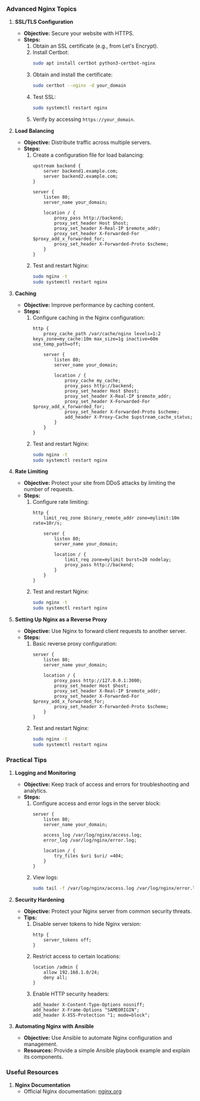 ### Advanced Nginx Topics

1. **SSL/TLS Configuration**
   - **Objective:** Secure your website with HTTPS.
   - **Steps:**
     1. Obtain an SSL certificate (e.g., from Let's Encrypt).
     2. Install Certbot:
        ```bash
        sudo apt install certbot python3-certbot-nginx
        ```
     3. Obtain and install the certificate:
        ```bash
        sudo certbot --nginx -d your_domain
        ```
     4. Test SSL:
        ```bash
        sudo systemctl restart nginx
        ```
     5. Verify by accessing `https://your_domain`.

2. **Load Balancing**
   - **Objective:** Distribute traffic across multiple servers.
   - **Steps:**
     1. Create a configuration file for load balancing:
        ```nginx
        upstream backend {
            server backend1.example.com;
            server backend2.example.com;
        }

        server {
            listen 80;
            server_name your_domain;

            location / {
                proxy_pass http://backend;
                proxy_set_header Host $host;
                proxy_set_header X-Real-IP $remote_addr;
                proxy_set_header X-Forwarded-For $proxy_add_x_forwarded_for;
                proxy_set_header X-Forwarded-Proto $scheme;
            }
        }
        ```
     2. Test and restart Nginx:
        ```bash
        sudo nginx -t
        sudo systemctl restart nginx
        ```

3. **Caching**
   - **Objective:** Improve performance by caching content.
   - **Steps:**
     1. Configure caching in the Nginx configuration:
        ```nginx
        http {
            proxy_cache_path /var/cache/nginx levels=1:2 keys_zone=my_cache:10m max_size=1g inactive=60m use_temp_path=off;

            server {
                listen 80;
                server_name your_domain;

                location / {
                    proxy_cache my_cache;
                    proxy_pass http://backend;
                    proxy_set_header Host $host;
                    proxy_set_header X-Real-IP $remote_addr;
                    proxy_set_header X-Forwarded-For $proxy_add_x_forwarded_for;
                    proxy_set_header X-Forwarded-Proto $scheme;
                    add_header X-Proxy-Cache $upstream_cache_status;
                }
            }
        }
        ```
     2. Test and restart Nginx:
        ```bash
        sudo nginx -t
        sudo systemctl restart nginx
        ```

4. **Rate Limiting**
   - **Objective:** Protect your site from DDoS attacks by limiting the number of requests.
   - **Steps:**
     1. Configure rate limiting:
        ```nginx
        http {
            limit_req_zone $binary_remote_addr zone=mylimit:10m rate=10r/s;

            server {
                listen 80;
                server_name your_domain;

                location / {
                    limit_req zone=mylimit burst=20 nodelay;
                    proxy_pass http://backend;
                }
            }
        }
        ```
     2. Test and restart Nginx:
        ```bash
        sudo nginx -t
        sudo systemctl restart nginx
        ```

5. **Setting Up Nginx as a Reverse Proxy**
   - **Objective:** Use Nginx to forward client requests to another server.
   - **Steps:**
     1. Basic reverse proxy configuration:
        ```nginx
        server {
            listen 80;
            server_name your_domain;

            location / {
                proxy_pass http://127.0.0.1:3000;
                proxy_set_header Host $host;
                proxy_set_header X-Real-IP $remote_addr;
                proxy_set_header X-Forwarded-For $proxy_add_x_forwarded_for;
                proxy_set_header X-Forwarded-Proto $scheme;
            }
        }
        ```
     2. Test and restart Nginx:
        ```bash
        sudo nginx -t
        sudo systemctl restart nginx
        ```

### Practical Tips

1. **Logging and Monitoring**
   - **Objective:** Keep track of access and errors for troubleshooting and analytics.
   - **Steps:**
     1. Configure access and error logs in the server block:
        ```nginx
        server {
            listen 80;
            server_name your_domain;

            access_log /var/log/nginx/access.log;
            error_log /var/log/nginx/error.log;

            location / {
                try_files $uri $uri/ =404;
            }
        }
        ```
     2. View logs:
        ```bash
        sudo tail -f /var/log/nginx/access.log /var/log/nginx/error.log
        ```

2. **Security Hardening**
   - **Objective:** Protect your Nginx server from common security threats.
   - **Tips:**
     1. Disable server tokens to hide Nginx version:
        ```nginx
        http {
            server_tokens off;
        }
        ```
     2. Restrict access to certain locations:
        ```nginx
        location /admin {
            allow 192.168.1.0/24;
            deny all;
        }
        ```
     3. Enable HTTP security headers:
        ```nginx
        add_header X-Content-Type-Options nosniff;
        add_header X-Frame-Options "SAMEORIGIN";
        add_header X-XSS-Protection "1; mode=block";
        ```

3. **Automating Nginx with Ansible**
   - **Objective:** Use Ansible to automate Nginx configuration and management.
   - **Resources:** Provide a simple Ansible playbook example and explain its components.

### Useful Resources

1. **Nginx Documentation**
   - Official Nginx documentation: [nginx.org](https://nginx.org/en/docs/)